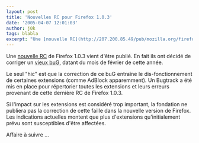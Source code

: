 ```yaml
---
layout: post
title: 'Nouvelles RC pour Firefox 1.0.3'
date: '2005-04-07 12:01:03'
author: j0k
tags: blabla
excerpt: "Une [nouvelle RC](http://207.200.85.49/pub/mozilla.org/firefox/nightly/2005-04-05-17-aviary1.0.1/) de Firefox 1.0.3 vient d'être publié.   En fait ils ont décidé de corriger un [vieux buG](https://bugzilla.mozilla.org/show_bug.cgi?id=281988), datant du mois de février de cette année.  \n  \nLe seul \"hic\" est que la correction de ce buG      …"
---
```


Une [nouvelle RC](http://207.200.85.49/pub/mozilla.org/firefox/nightly/2005-04-05-17-aviary1.0.1/) de Firefox 1.0.3 vient d'être publié.   En fait ils ont décidé de corriger un [vieux buG](https://bugzilla.mozilla.org/show_bug.cgi?id=281988), datant du mois de février de cette année.

Le seul "hic" est que la correction de ce buG entraîne le dis-fonctionnement de certaines extensions (comme AdBlock apparemment). Un Bugtrack a été mis en place pour répertorier toutes les extensions et leurs erreurs provenant de cette dernière RC de Firefox 1.0.3.

Si l'impact sur les extensions est considéré trop important, la fondation ne publiera pas la correction de cette faille dans la nouvelle version de Firefox.  Les indications actuelles montent que plus d'extensions qu'initialement prévu sont susceptibles d'être affectées.

Affaire à suivre ...
